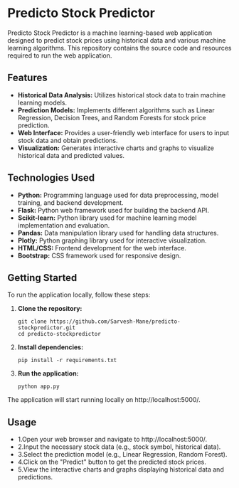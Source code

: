 
# Predicto Stock Predictor

Predicto Stock Predictor is a machine learning-based web application designed to predict stock prices using historical data and various machine learning algorithms. This repository contains the source code and resources required to run the web application.

## Features

- **Historical Data Analysis:** Utilizes historical stock data to train machine learning models.
- **Prediction Models:** Implements different algorithms such as Linear Regression, Decision Trees, and Random Forests for stock price prediction.
- **Web Interface:** Provides a user-friendly web interface for users to input stock data and obtain predictions.
- **Visualization:** Generates interactive charts and graphs to visualize historical data and predicted values.

## Technologies Used

- **Python:** Programming language used for data preprocessing, model training, and backend development.
- **Flask:** Python web framework used for building the backend API.
- **Scikit-learn:** Python library used for machine learning model implementation and evaluation.
- **Pandas:** Data manipulation library used for handling data structures.
- **Plotly:** Python graphing library used for interactive visualization.
- **HTML/CSS:** Frontend development for the web interface.
- **Bootstrap:** CSS framework used for responsive design.

## Getting Started

To run the application locally, follow these steps:

1. **Clone the repository:**

   ```
   git clone https://github.com/Sarvesh-Mane/predicto-stockpredictor.git
   cd predicto-stockpredictor
   ```
2. **Install dependencies:**

   ```
   pip install -r requirements.txt
   ```
3. **Run the application:**

   ```
   python app.py
   ```
The application will start running locally on http://localhost:5000/.

## Usage

- 1.Open your web browser and navigate to http://localhost:5000/.
- 2.Input the necessary stock data (e.g., stock symbol, historical data).
- 3.Select the prediction model (e.g., Linear Regression, Random Forest).
- 4.Click on the "Predict" button to get the predicted stock prices.
- 5.View the interactive charts and graphs displaying historical data and predictions.




